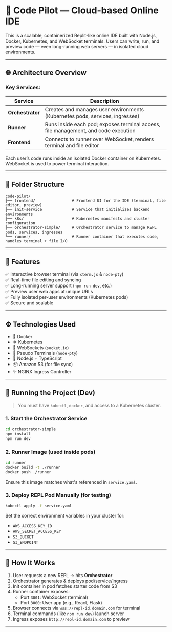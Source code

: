 
# 🧠 Code Pilot — Cloud-based Online IDE

This is a scalable, containerized Replit-like online IDE built with Node.js, Docker, Kubernetes, and WebSocket terminals. Users can write, run, and preview code — even long-running web servers — in isolated cloud environments.

---

## 🌐 Architecture Overview

### Key Services:

| Service         | Description |
|----------------|-------------|
| **Orchestrator** | Creates and manages user environments (Kubernetes pods, services, ingresses) |
| **Runner**       | Runs inside each pod; exposes terminal access, file management, and code execution |
| **Frontend**     | Connects to runner over WebSocket, renders terminal and file editor |

Each user’s code runs inside an isolated Docker container on Kubernetes. WebSocket is used to power terminal interaction.

---

## 📁 Folder Structure

```
code-pilot/
├── frontend/                # Frontend UI for the IDE (terminal, file editor, preview)
├── init-service             # Service that initializes backend environments
├── k8s/                     # Kubernetes manifests and cluster configuration
├── orchestrator-simple/     # Orchestrator service to manage REPL pods, services, ingresses
└── runner/                  # Runner container that executes code, handles terminal + file I/O
```

---

## 🚀 Features

✅ Interactive browser terminal (via `xterm.js` & `node-pty`)  
✅ Real-time file editing and syncing  
✅ Long-running server support (`npm run dev`, etc.)  
✅ Preview user web apps at unique URLs  
✅ Fully isolated per-user environments (Kubernetes pods)  
✅ Secure and scalable

---

## ⚙️ Technologies Used

- 🐳 Docker
- ☸️ Kubernetes
- 🔌 WebSockets (`socket.io`)
- 🐚 Pseudo Terminals (`node-pty`)
- 🧠 Node.js + TypeScript
- 📦 Amazon S3 (for file sync)
- ✨ NGINX Ingress Controller

---

## 🧪 Running the Project (Dev)

> You must have `kubectl`, `docker`, and access to a Kubernetes cluster.

### 1. Start the Orchestrator Service
```bash
cd orchestrator-simple
npm install
npm run dev
```

### 2. Runner Image (used inside pods)
```bash
cd runner
docker build -t ./runner
docker push ./runner
```

Ensure this image matches what's referenced in `service.yaml`.

### 3. Deploy REPL Pod Manually (for testing)
```bash
kubectl apply -f service.yaml
```

Set the correct environment variables in your cluster for:
- `AWS_ACCESS_KEY_ID`
- `AWS_SECRET_ACCESS_KEY`
- `S3_BUCKET`
- `S3_ENDPOINT`

---

## 🔁 How It Works

1. User requests a new REPL → hits **Orchestrator**
2. Orchestrator generates & deploys pod/service/ingress
3. Init container in pod fetches starter code from S3
4. Runner container exposes:
   - Port `3001`: WebSocket (terminal)
   - Port `3000`: User app (e.g., React, Flask)
5. Browser connects via `wss://repl-id.domain.com` for terminal
6. Terminal commands (like `npm run dev`) launch server
7. Ingress exposes `http://repl-id.domain.com` to preview

---

